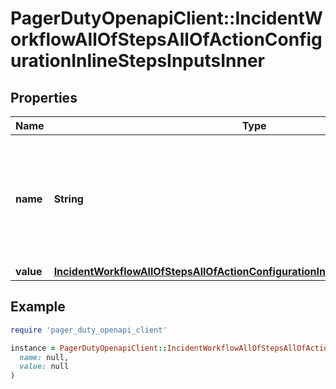 # PagerDutyOpenapiClient::IncidentWorkflowAllOfStepsAllOfActionConfigurationInlineStepsInputsInner

## Properties

| Name | Type | Description | Notes |
| ---- | ---- | ----------- | ----- |
| **name** | **String** | The name for this Input. Input names are unique per action and should be used to find a specific Input. |  |
| **value** | [**IncidentWorkflowAllOfStepsAllOfActionConfigurationInlineStepsInputsInnerValue**](IncidentWorkflowAllOfStepsAllOfActionConfigurationInlineStepsInputsInnerValue.md) |  |  |

## Example

```ruby
require 'pager_duty_openapi_client'

instance = PagerDutyOpenapiClient::IncidentWorkflowAllOfStepsAllOfActionConfigurationInlineStepsInputsInner.new(
  name: null,
  value: null
)
```

